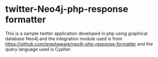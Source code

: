 # twitter-Neo4j-php-response formatter
This is  a sample twitter application developed in php using graphical database Neo4j and the integration module used is from https://github.com/graphaware/neo4j-php-response-formatter and the query language used is Cypher.
